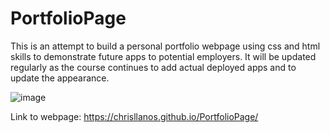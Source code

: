 # PortfolioPage

This is an attempt to build a personal portfolio webpage using css and html skills to demonstrate future apps to potential employers. It will be updated regularly as the course continues to add actual deployed apps and to update the appearance.

![image](https://github.com/ChrisLlanos/PortfolioPage/assets/135478063/e0a6464d-a3c0-41a5-9df4-ce8c6ed3cf65)

Link to webpage: https://chrisllanos.github.io/PortfolioPage/
